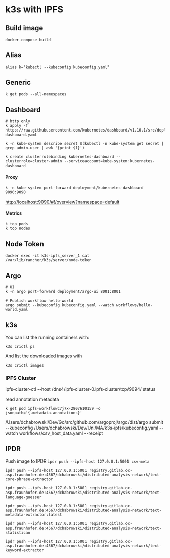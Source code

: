 # k3s with IPFS

## Build image

```
docker-compose build
```

## Alias
```
alias k="kubectl --kubeconfig kubeconfig.yaml"
```

## Generic
```
k get pods --all-namespaces

```

## Dashboard
```
# http only
k apply -f https://raw.githubusercontent.com/kubernetes/dashboard/v1.10.1/src/deploy/alternative/kubernetes-dashboard.yaml

k -n kube-system describe secret $(kubectl -n kube-system get secret | grep admin-user | awk '{print $1}')

k create clusterrolebinding kubernetes-dashboard --clusterrole=cluster-admin --serviceaccount=kube-system:kubernetes-dashboard
```

#### Proxy
```
k -n kube-system port-forward deployment/kubernetes-dashboard 9090:9090
```
[http://localhost:9090/#!/overview?namespace=default](http://localhost:9090/#!/overview?namespace=default)

#### Metrics
```
k top pods
k top nodes
```

## Node Token
```
docker exec -it k3s-ipfs_server_1 cat /var/lib/rancher/k3s/server/node-token
```

## Argo
```
# UI
k -n argo port-forward deployment/argo-ui 8001:8001

# Publish workflow hello-world
argo submit --kubeconfig kubeconfig.yaml --watch workflows/hello-world.yaml
```

## k3s

You can list the running containers with:

`k3s crictl ps`

And list the downloaded images with

`k3s crictl images`


### IPFS Cluster
ipfs-cluster-ctl --host /dns4/ipfs-cluster-0.ipfs-cluster/tcp/9094/  status

read annotation metadata 
```
k get pod ipfs-workflowc7j7x-2807610159 -o jsonpath='{.metadata.annotations}'
```

/Users/dchabrowski/Dev/Go/src/github.com/argoproj/argo/dist/argo submit --kubeconfig /Users/dchabrowski/Dev/Uni/MA/k3s-ipfs/kubeconfig.yaml --watch workflows/csv_host_data.yaml --receipt

## IPDR 

Push image to IPDR
`ipdr push --ipfs-host 127.0.0.1:5001 csv-meta`


```
ipdr push --ipfs-host 127.0.0.1:5001 registry.gitlab.cc-asp.fraunhofer.de:4567/dchabrowski/distributed-analysis-network/text-core-phrase-extractor

ipdr push --ipfs-host 127.0.0.1:5001 registry.gitlab.cc-asp.fraunhofer.de:4567/dchabrowski/distributed-analysis-network/text-language-guesser

ipdr push --ipfs-host 127.0.0.1:5001 registry.gitlab.cc-asp.fraunhofer.de:4567/dchabrowski/distributed-analysis-network/text-metadata-extractor:latest

ipdr push --ipfs-host 127.0.0.1:5001 registry.gitlab.cc-asp.fraunhofer.de:4567/dchabrowski/distributed-analysis-network/text-statistican

ipdr push --ipfs-host 127.0.0.1:5001 registry.gitlab.cc-asp.fraunhofer.de:4567/dchabrowski/distributed-analysis-network/text-keyword-extractor
```